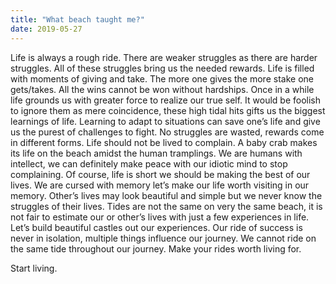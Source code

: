 ```yaml
---
title: "What beach taught me?"
date: 2019-05-27
---
```

Life is always a rough ride. There are weaker struggles as there are harder struggles. All of these struggles bring us the needed rewards.
Life is filled with moments of giving and take. The more one gives the more stake one gets/takes. All the wins cannot be won without hardships. Once in a while life grounds us with greater force to realize our true self. It would be foolish to ignore them as mere coincidence, these high tidal hits gifts us the biggest learnings of life.
Learning to adapt to situations can save one’s life and give us the purest of challenges to fight. No struggles are wasted, rewards come in different forms. Life should not be lived to complain. A baby crab makes its life on the beach amidst the human tramplings. We are humans with intellect, we can definitely make peace with our idiotic mind to stop complaining.
Of course, life is short we should be making the best of our lives. We are cursed with memory let’s make our life worth visiting in our memory. Other’s lives may look beautiful and simple but we never know the struggles of their lives. Tides are not the same on very the same beach, it is not fair to estimate our or other’s lives with just a few experiences in life. Let’s build beautiful castles out our experiences.
Our ride of success is never in isolation, multiple things influence our journey.
We cannot ride on the same tide throughout our journey. Make your rides worth living for.

Start living.